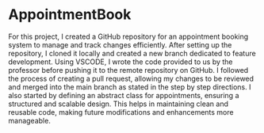 # AppointmentBook
For this project, I created a GitHub repository for an appointment booking system to manage and track changes efficiently. After setting up the repository, I cloned it locally and created a new branch dedicated to feature development. Using VSCODE, I wrote the code provided to us by the professor before pushing it to the remote repository on GitHub. I followed the process of creating a pull request, allowing my changes to be reviewed and merged into the main branch as stated in the step by step directions. I also started by defining an abstract class for appointments, ensuring a structured and scalable design. This helps in maintaining clean and reusable code, making future modifications and enhancements more manageable.
